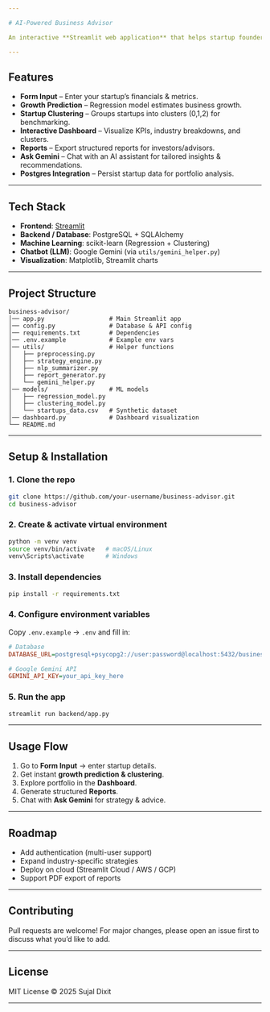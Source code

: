 ```yaml
---

# AI-Powered Business Advisor

An interactive **Streamlit web application** that helps startup founders analyze their business metrics, predict growth, generate tailored strategies, and visualize performance — all powered by **machine learning, clustering, and LLMs (Gemini AI)**.

---
```


## Features

* **Form Input** – Enter your startup’s financials & metrics.
* **Growth Prediction** – Regression model estimates business growth.
* **Startup Clustering** – Groups startups into clusters (0,1,2) for benchmarking.
* **Interactive Dashboard** – Visualize KPIs, industry breakdowns, and clusters.
* **Reports** – Export structured reports for investors/advisors.
* **Ask Gemini** – Chat with an AI assistant for tailored insights & recommendations.
* **Postgres Integration** – Persist startup data for portfolio analysis.

---

## Tech Stack

* **Frontend**: [Streamlit](https://streamlit.io/)
* **Backend / Database**: PostgreSQL + SQLAlchemy
* **Machine Learning**: scikit-learn (Regression + Clustering)
* **Chatbot (LLM)**: Google Gemini (via `utils/gemini_helper.py`)
* **Visualization**: Matplotlib, Streamlit charts

---

## Project Structure

```
business-advisor/
│── app.py                  # Main Streamlit app
│── config.py               # Database & API config
│── requirements.txt        # Dependencies
│── .env.example            # Example env vars
│── utils/                  # Helper functions
│   ├── preprocessing.py
│   ├── strategy_engine.py
│   ├── nlp_summarizer.py
│   ├── report_generator.py
│   └── gemini_helper.py
│── models/                 # ML models
│   ├── regression_model.py
│   ├── clustering_model.py
│   └── startups_data.csv   # Synthetic dataset
│── dashboard.py            # Dashboard visualization
└── README.md
```

---

## Setup & Installation

### 1. Clone the repo

```bash
git clone https://github.com/your-username/business-advisor.git
cd business-advisor
```

### 2. Create & activate virtual environment

```bash
python -m venv venv
source venv/bin/activate   # macOS/Linux
venv\Scripts\activate      # Windows
```

### 3. Install dependencies

```bash
pip install -r requirements.txt
```

### 4. Configure environment variables

Copy `.env.example` → `.env` and fill in:

```ini
# Database
DATABASE_URL=postgresql+psycopg2://user:password@localhost:5432/businessdb

# Google Gemini API
GEMINI_API_KEY=your_api_key_here
```

### 5. Run the app

```bash
streamlit run backend/app.py
```

---

## Usage Flow

1. Go to **Form Input** → enter startup details.
2. Get instant **growth prediction & clustering**.
3. Explore portfolio in the **Dashboard**.
4. Generate structured **Reports**.
5. Chat with **Ask Gemini** for strategy & advice.

---

## Roadmap

* Add authentication (multi-user support)
* Expand industry-specific strategies
* Deploy on cloud (Streamlit Cloud / AWS / GCP)
* Support PDF export of reports

---

## Contributing

Pull requests are welcome! For major changes, please open an issue first to discuss what you’d like to add.

---

## License

MIT License © 2025 Sujal Dixit

---

